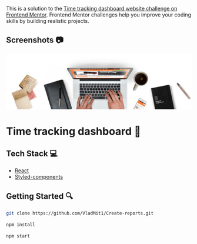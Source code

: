 This is a solution to the [Time tracking dashboard website challenge on Frontend Mentor](https://www.frontendmentor.io/challenges/time-tracking-dashboard-UIQ7167Jw). Frontend Mentor challenges help you improve your coding skills by building realistic projects.

## Screenshots :camera:

![App Screenshot](https://raw.githubusercontent.com/VladMit1/Best-Shop/main/src/assets/Background.png)


# Time tracking dashboard :space_invader:

## Tech Stack &#x1F4BB;

- [React](https://pl.reactjs.org/)
- [Styled-components](https://styled-components.com/)

## Getting Started :mag:

```bash
git clone https://github.com/VladMit1/Create-reports.git
```

```bash
npm install
```

```bash
npm start
```
